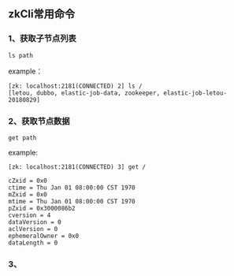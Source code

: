 ## zkCli常用命令

### 1、获取子节点列表

`ls path`

example：

```shell
[zk: localhost:2181(CONNECTED) 2] ls /
[letou, dubbo, elastic-job-data, zookeeper, elastic-job-letou-20180829]
```

### 2、获取节点数据

`get path`

example:

 ```shell
[zk: localhost:2181(CONNECTED) 3] get /

cZxid = 0x0
ctime = Thu Jan 01 08:00:00 CST 1970
mZxid = 0x0
mtime = Thu Jan 01 08:00:00 CST 1970
pZxid = 0x3000086b2
cversion = 4
dataVersion = 0
aclVersion = 0
ephemeralOwner = 0x0
dataLength = 0

 ```

### 3、